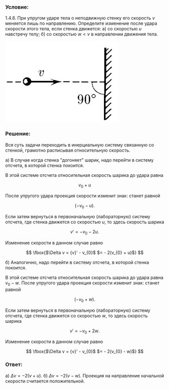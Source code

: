 ###  Условие:

$1.4.8.$ При упругом ударе тела о неподвижную стенку его скорость $v$ меняется лишь по направлению. Определите изменение после удара скорости этого тела, если стенка движется:
а) со скоростью $u$ навстречу телу;
б) со скоростью $w < v$ в направлении движения тела.

![ К задаче $1.4.8$ |359x257, 31%](../../img/1.4.8/statement.png)

###  Решение:

Вся суть задачи переходить в инерциальную систему связанную со стенкой, грамотно расписывая относительную скорость.

а) В случае когда стенка "догоняет" шарик, надо перейти в систему отсчета, в которой стенка покоится.

В этой системе отсчета относительная скорость шарика до удара равна

$$
v_{0} + u
$$

После упругого удара проекция скорости изменит знак: станет равной

$$
(- v_{0} - u).
$$

Если затем вернуться в первоначальную (лабораторную) систему отсчета, где стенка движется со скоростью $u$, то здесь скорость шарика

$$
{v}' = - v_{0} - 2u.
$$

Изменение скорости в данном случае равно

$$
\fbox{$\Delta v = {v}' - v_{0}$ $= - 2(v_{0} + u)$}
$$

б) Аналогично, надо перейти в систему отсчета, в которой стенка покоится.

В этой системе отсчета относительная скорость шарика до удара равна $v_{0} - w$. После упругого удара проекция скорости изменит знак: станет равной

$$
(- v_{0} + w).
$$

Если затем вернуться в первоначальную (лабораторную) систему отсчета, где стенка движется со скоростью $w$, то здесь скорость шарика

$$
{v}' = - v_{0} + 2w.
$$

Изменение скорости в данном случае равно

$$
\fbox{$\Delta v = {v}' - v_{0}$ $= - 2(v_{0} - w)$}
$$

###  Ответ:

a) $\Delta v = -2(v + u)$.
б) $\Delta v = -2(v - w)$. Проекция на направление начальной скорости считается положительной.
